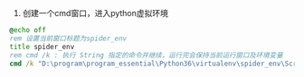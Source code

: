 1. 创建一个cmd窗口，进入python虚拟环境

```bat
@echo off
rem 设置当前窗口标题为spider_env
title spider_env
rem cmd /k : 执行 String 指定的命令并继续，运行完会保持当前运行窗口及环境变量
cmd /k "D:\program\program_essential\Python36\virtualenv\spider_env\Scripts\activate"

```